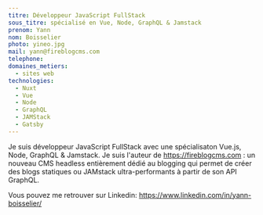 ```yaml
---
titre: Développeur JavaScript FullStack
sous_titre: spécialisé en Vue, Node, GraphQL & Jamstack
prenom: Yann
nom: Boisselier
photo: yineo.jpg
mail: yann@fireblogcms.com
telephone:
domaines_metiers:
  - sites web
technologies:
  - Nuxt
  - Vue
  - Node
  - GraphQL
  - JAMStack
  - Gatsby
---
```


Je suis développeur JavaScript FullStack avec une spécialisaton Vue.js, Node, GraphQL & Jamstack. Je suis l'auteur de https://fireblogcms.com : un nouveau CMS headless entièrement dédié au blogging qui permet de créer des blogs statiques ou JAMstack ultra-performants à partir de son API GraphQL.

Vous pouvez me retrouver sur Linkedin: https://www.linkedin.com/in/yann-boisselier/
